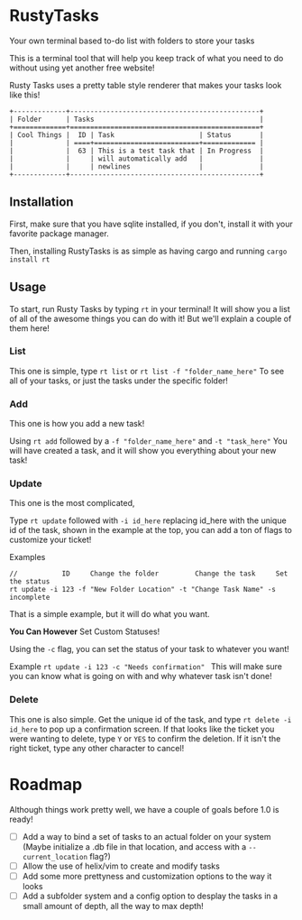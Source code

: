 # RustyTasks
Your own terminal based to-do list with folders to store your tasks

This is a terminal tool that will help you keep track of what you need to do without using yet another free website!

Rusty Tasks uses a pretty table style renderer that makes your tasks look like this!

```
+-------------+-----------------------------------------------+
| Folder      | Tasks                                         |
+=============+===============================================+
| Cool Things |  ID | Task                     | Status       |
|             | ====+==========================+============= |
|             |  63 | This is a test task that | In Progress  |
|             |     | will automatically add   |              |
|             |     | newlines                 |              |
+-------------+-----------------------------------------------+
```

## Installation
First, make sure that you have sqlite installed, if you don't, install it with your favorite package manager.

Then, installing RustyTasks is as simple as having cargo and running ```cargo install rt```

## Usage
To start, run Rusty Tasks by typing ```rt``` in your terminal! It will show you a list of all of the
awesome things you can do with it! But we'll explain a couple of them here!

### List
This one is simple, type ```rt list``` or ```rt list -f "folder_name_here"``` To see all of your tasks, or just the tasks under the specific folder!

### Add

This one is how you add a new task!

Using ```rt add``` followed by a ```-f "folder_name_here"``` and ```-t "task_here"``` You will have created a task, and it will show you everything about your new task!

### Update

This one is the most complicated,

Type ```rt update``` followed with ```-i id_here``` replacing id_here with the unique id of the task, shown in the example at the top, you can add a ton of flags to customize your ticket!

Examples

```
//           ID     Change the folder         Change the task     Set the status
rt update -i 123 -f "New Folder Location" -t "Change Task Name" -s incomplete
```
That is a simple example, but it will do what you want.

**You Can However** Set Custom Statuses!

Using the ```-c``` flag, you can set the status of your task to whatever you want!

Example
```rt update -i 123 -c "Needs confirmation" ```
This will make sure you can know what is going on with and why whatever task isn't done!

### Delete
This one is also simple. Get the unique id of the task, and type ```rt delete -i id_here``` to pop up a confirmation screen.
If that looks like the ticket you were wanting to delete, type ```Y``` or ```YES``` to confirm the deletion. If it isn't the right ticket, type any other character to cancel!

# Roadmap

Although things work pretty well, we have a couple of goals before 1.0 is ready!

- [ ] Add a way to bind a set of tasks to an actual folder on your system (Maybe initialize a .db file in that location, and access with a ```--current_location``` flag?)
- [ ] Allow the use of helix/vim to create and modify tasks
- [ ] Add some more prettyness and customization options to the way it looks
- [ ] Add a subfolder system and a config option to desplay the tasks in a small amount of depth, all the way to max depth!
